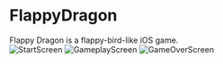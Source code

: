 # FlappyDragon
Flappy Dragon is a flappy-bird-like iOS game.
<br />
![StartScreen](https://i.imgur.com/BCapdWv.png)
![GameplayScreen](https://i.imgur.com/vZrFSeX.gif)
![GameOverScreen](https://i.imgur.com/WAc32Mo.png)
